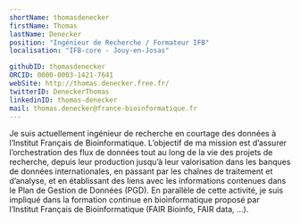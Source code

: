 ```yaml
---
shortName: thomasdenecker
firstName: Thomas 
lastName: Denecker
position: "Ingénieur de Recherche / Formateur IFB"
localisation: "IFB-core - Jouy-en-Josas"

githubID: thomasdenecker
ORCID: 0000-0003-1421-7641
webSite: http://thomas.denecker.free.fr/
twitterID: DeneckerThomas
linkedinID: thomas-denecker
mail: thomas.denecker@france-bioinformatique.fr
---
```


Je suis actuellement ingénieur de recherche en courtage des données à l’Institut Français de Bioinformatique. 
L’objectif de ma mission est d’assurer l’orchestration des flux de données tout au long de la vie des projets de recherche, 
depuis leur production jusqu’à leur valorisation dans les banques de données internationales, en passant par les chaînes de 
traitement et d’analyse, et en établissant des liens avec les informations contenues dans le Plan de Gestion de Données (PGD). 
En parallèle de cette activité, je suis impliqué dans la formation continue en bioinformatique proposé par l’Institut Français de Bioinformatique (FAIR Bioinfo, FAIR data, ...).